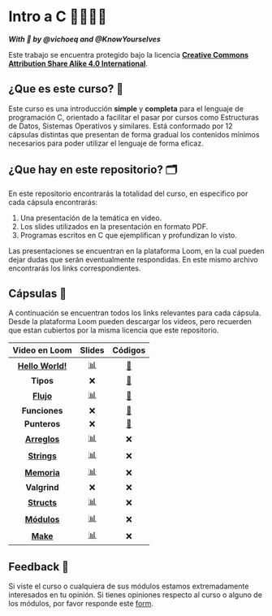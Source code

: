 # Intro a C 👩‍💻👨‍💻

*__With 💜 by @vichoeq and @KnowYourselves__*

Este trabajo se encuentra protegido bajo la licencia [**Creative Commons Attribution Share Alike 4.0 International**](https://github.com/DCCentral-de-Apuntes/intro-C/blob/master/LICENSE.txt). 

## ¿Que es este curso? 🤔

Este curso es una introducción **simple** y **completa** para el lenguaje de programación C, orientado a facilitar el pasar por cursos como Estructuras de Datos, Sistemas Operativos y similares. Está conformado por 12 cápsulas distintas que presentan de forma gradual los contenidos mínimos necesarios para poder utilizar el lenguaje de forma eficaz.

## ¿Que hay en este repositorio? 🗂

En este repositorio encontrarás la totalidad del curso, en especifico por cada cápsula encontrarás:
1. Una presentación de la temática en video.
2. Los slides utilizados en la presentación en formato PDF.
3. Programas escritos en C que ejemplifican y profundizan lo visto.

Las presentaciones se encuentran en la plataforma Loom, en la cual pueden dejar dudas que serán eventualmente respondidas. En este mismo archivo encontrarás los links correspondientes.

## Cápsulas 💊

A continuación se encuentran todos los links relevantes para cada cápsula. Desde la plataforma Loom pueden descargar los videos, pero recuerden que estan cubiertos por la misma licencia que este repositorio.
 
| Video en Loom | Slides | Códigos |
| :---: | :---: | :---: |
[**Hello World!**](https://www.loom.com/share/4ca946390da647fdb8ba7fb89e6a5ca1) | [📊](https://github.com/DCCentral-de-Apuntes/intro-C/blob/master/Capsulas/00%20-%20Hello%20World!/00%20-%20Hello%20World.pdf) | [📄](https://github.com/DCCentral-de-Apuntes/intro-C/tree/master/Capsulas/00%20-%20Hello%20World!/codigos)
**Tipos** | ❌ |  [📄](https://github.com/DCCentral-de-Apuntes/intro-C/tree/master/Capsulas/01%20-%20Tipos/codigos)
 [**Flujo**](https://www.loom.com/share/103192e770524abc8b6b83446949f167) | [📊](https://github.com/DCCentral-de-Apuntes/intro-C/blob/master/Capsulas/02%20-%20Flujo/02%20-%20Flujo.pdf) |  [📄](https://github.com/DCCentral-de-Apuntes/intro-C/tree/master/Capsulas/02%20-%20Flujo/codigos)
 **Funciones** | ❌ |  [📄](https://github.com/DCCentral-de-Apuntes/intro-C/tree/master/Capsulas/03%20-%20Funciones/codigos)
 **Punteros** | ❌ |  [📄](https://github.com/DCCentral-de-Apuntes/intro-C/tree/master/Capsulas/04%20-%20Punteros/codigos)
 [**Arreglos**](https://www.loom.com/share/08134a0ba3164f9cabbdd3f8f3e837b6) | [📊](https://github.com/DCCentral-de-Apuntes/intro-C/blob/master/Capsulas/05%20-%20Arreglos/05%20-%20Arreglos.pdf) | ❌
 [**Strings**](https://www.loom.com/share/9ae5919ef6d4442db4aa917cf07ae7b3) | [📊](https://github.com/DCCentral-de-Apuntes/intro-C/blob/master/Capsulas/06%20-%20Strings/06%20-%20Strings.pdf) | ❌
[**Memoria**](https://www.loom.com/share/936b6177d19847a6af0b1e18899a6c0a) | [📊](https://github.com/DCCentral-de-Apuntes/intro-C/blob/master/Capsulas/07%20-%20Memoria/07%20-%20Memoria.pdf) | ❌
 **Valgrind** | ❌ | ❌
 [**Structs**](https://www.loom.com/share/600819d5a75042a99b3003c7edf92bb9) | [📊](https://github.com/DCCentral-de-Apuntes/intro-C/blob/master/Capsulas/09%20-%20Structs/09%20-%20Structs.pdf) | ❌
 [**Módulos**](https://www.loom.com/share/a07f3c11f0a942258d6a526dadd6cbaa) | [📊](https://github.com/DCCentral-de-Apuntes/intro-C/blob/master/Capsulas/10%20-%20Modulos/10%20-%20Modulos.pdf) | ❌
 [**Make**](https://www.loom.com/share/ea4e8acb990942f49c4958426614cb91) | [📊](https://github.com/DCCentral-de-Apuntes/intro-C/tree/master/Capsulas/11%20-%20Make/11%20-%20Make.pdf) | ❌

## Feedback 🧐

Si viste el curso o cualquiera de sus módulos estamos extremadamente interesados en tu opinión. Si tienes opiniones respecto al curso o alguno de los módulos, por favor responde este [form](https://forms.gle/vsLycZX8zDrW1LMm9).
